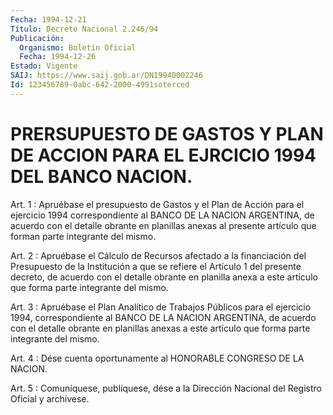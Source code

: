 ```yaml
---
Fecha: 1994-12-21
Título: Decreto Nacional 2.246/94
Publicación:
  Organismo: Boletín Oficial
  Fecha: 1994-12-26
Estado: Vigente
SAIJ: https://www.saij.gob.ar/DN19940002246
Id: 123456789-0abc-642-2000-4991soterced
---
```

# PRERSUPUESTO DE GASTOS Y PLAN DE ACCION PARA EL EJRCICIO 1994 DEL BANCO NACION.

<a id="1"></a>
Art. 1 : Apruébase el presupuesto de Gastos y el Plan de Acción para  el  ejercicio  1994  correspondiente  al  BANCO  DE LA NACION ARGENTINA,  de  acuerdo con el detalle obrante en planillas  anexas al  presente  artículo  que  forman  parte  integrante  del  mismo.

<a id="2"></a>
Art.  2  :  Apruébase  el  Cálculo  de  Recursos afectado a la financiación del Presupuesto de la Institución  a que se refiere el Artículo 1 del presente decreto, de acuerdo con el  detalle obrante en  planilla  anexa a este artículo que forma parte integrante  del mismo.

<a id="3"></a>
Art. 3 : Apruébase el Plan Analítico de Trabajos Públicos para el  ejercicio    1994,   correspondiente  al  BANCO  DE  LA  NACION ARGENTINA, de acuerdo con  el detalle obrante en planillas anexas a este artículo que forma parte integrante del mismo.

<a id="4"></a>
Art. 4 : Dése cuenta oportunamente al HONORABLE CONGRESO DE LA NACION.

<a id="5"></a>
Art. 5 : Comuníquese, publíquese, dése a la Dirección Nacional del Registro Oficial y archívese.